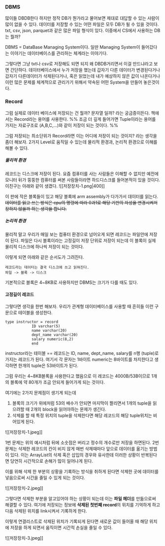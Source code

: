 ### DBMS
많이들 DBDB한다 하지만 정작 DB가 뭔가라고 물어보면 제대로 대답할 수 있는 사람이 많이 없을 수 있다. 데이터를 저장할 수 있는 어떤 파일은 모두 DB가 될 수 있을 것이다. txt, csv, json, parquet과 같은 많은 파일 형식이 있다. 이중에서 CS에서 사용하는 DB는 뭘까?

DBMS = DataBase Managing System이다. 일딴 Managing System이 들어갔다는 이야기는 데이터베이스를 관리하는 체계라는 이야기다. 

그렇다면 그냥 txt나 csv로 저장해도 되면 되지 왜 DBDB거리면서 이걸 만드냐라고 보면 간단하다. 데이터베이스에서 누가 저장을 했는데 갑자기 다른 데이터가 변경된다거나 갑자기 다른데이터가 삭제된다거나, 혹은 읽었는데 내가 예상하지 않은 값이 나온다거나 이런 많은 문제를 체계적으로 관리가기 위해서 약속된 어떤 System을 만들어 놓은것이다.

### Record

그럼 실제로 데이터 베이스에 저장되는 건 뭘까? 문자열 일까? 라는 궁금증이든다. 책에서는 Record라는 용어를 사용한다. %% 조금 더 깊게 들어가면 Tuple이라는 용어를 가지는 자료구조로 (A,B,C,...)와 같이 저장이 되는 것이다. %%

그럼 저장되는 최소단위가 Record라면 이는 어디에 저장이 되는 것이지? 라는 생각을 좀더 해보자. 2가지 Level로 움직일 수 있는데 물리적 환경과, 논리적 환경으로 이해를 해볼 수 있다.

##### 물리적 환경

레코드는 디스크에 저장이 된다. 요즘 컴퓨터를 사는 사람들은 이해할 수 없지만 예전에 모니터 뒤가 뚱뚱한 컴퓨터를 써본 사람들이라면 하드디스크를 들어본적이 있을 것이다. 이친구는 아래와 같이 생겼다.
![[저장장치-1.png|400]]

이 판에 작은 블록들이 있고 해당 블록에 arm assembly가 다가가서 데이터를 읽는다. ~~데이터를 읽고 쓰는 방식은 cpu의 명령에 따라 0과1로 해당 기판의 자성을 변경시켜저장하지 않을까 하는 생각을 합니다.~~

##### 논리적 환경

물리적 말고 우리가 매일 보는 컴퓨터 환경으로 넘어오게 되면 레코드는 파일안에 저장이 된다. 파일은 다시 블록이라는 고정길이 저장 단위로 저장이 되는데 이 블록이 실제 물리적 디스크에 하나씩 저장이 되는 것이다.

이렇게 되면 아래와 같은 순서도가 그려진다.
```
레코드라는 데이터는 결국 디스크에 쓰고 읽혀진다.
파일 -> 블록 -> 디스크
```
기본적으로 블록은 4~8KB로 사용하지만 DBMS는 크기가 다를 때도 있다.


#### 고정길이 레코드

그렇다면 생각을 한번 해보자. 우리가 관계형 데이터베이스를 사용할 때 흔히들 이런 구문으로 테이블을 생성한다.
```(의사 코드)
type instructor = record
			ID varchar(5)
			name varchar(20)
			dept_name varchar(20)
			salary numeric(8,2)
			end
```
instructor라는 테이블 == 레코드는 ID, name, dept_name, salary를 n행 (tuple)로 가지는 레코드가 된다.
여기서 각 문자는 1바이트 numeric는 8바이트를 차지한다고 생각하면 한개의 tuple은 53바이트가 된다.

그럼 우리는 4~8KB블록을 사용한다고 했음으로 이 레코드는 4000B/53B이므로 1개의 블록에 약 80개가 조금 안되게 들어가게 되는 것이다.

여기에는 2가지 문제점이 생기게 되는데
1. 블록의 크기가 위에처럼 53의 배수가 안되면 마지막이 짤리면서 1개의 tuple을 읽으려할 때 2개의 block을 읽어야하는 문제가 생긴다. 
2. 삭제를 할 때 특정 위치의 tuple을 삭제한다면 해당 레코드의 해당 tuple위치는 비어있게 된다.

![[저장장치-1.jpeg]]

1번 문제는 위의 예시처럼 뒤에 소숫점은 버리고 정수의 개수로만 저장을 하면된다.
2번 문제는 삭제한 레코드의 칸이 비지 않게 매번 삭제때마다 앞으로 데이터를 옮기는 방법이 있다.
이는 ArrayList의 삭제 혹은 삽입의 경우와 유사한데 이러한 상황이 반복된다면 당연히 시간적으로 손해가 많이 일어나게 된다.

이를 위해 삭제 한 부분의 상황을 기록하는 방식을 취하게 된다면 삭제한 곳에 데이터를 넣음으로써 시간을 줄일 수 있게 되는 것이다.

![[저장장치-2.jpeg]]

그렇다면 삭제한 부분을 알고있어야 하는 상황이 되는데 이는 **파일 헤더**를 만듦으로써 해결할 수 있다. 여기에 저장되는 정보에 **삭제된 첫번째 record**의 위치를 기억하게 하고 다음 삭제된 위치를 link시켜서 기록하게 한다. 

이렇게 연결리스트로 삭제된 위치가 기록되게 된다면 새로운 값이 들어올 때 해당 위치에 저장을 하게 되면서 움직이면 시간적 손실을 줄일 수 있다.

![[저장장치-3.jpeg]]